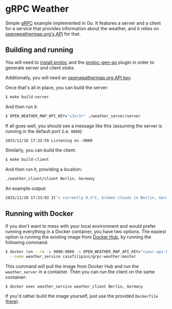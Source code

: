 # gRPC Weather

Simple [gRPC](http://www.grpc.io/) example implemented in Go. It features a server and a client for a service that provides information about the weather, and it relies on [openweathermap.org's API](http://openweathermap.org/api) for that.

## Building and running

You will need to [install protoc](https://github.com/google/protobuf/blob/master/INSTALL.txt) and the [protoc-gen-go](https://github.com/golang/protobuf) plugin in order to generate server and client stubs.

Additionally, you will need an [openweathermap.org API key](http://openweathermap.org/appid).

Once that's all in place, you can build the server:

```sh
$ make build-server
```

And then run it:

```sh
$ OPEN_WEATHER_MAP_API_KEY="s3cr3+" ./weather_server/server
```

If all goes well, you should see a message like this (assuming the server is running in the default port (i.e. `9000`):

```sh
2015/11/18 17:32:59 Listening on :9000
```

Similarly, you can build the client:

```sh
$ make build-client
```

And then run it, providing a location:

```sh
./weather_client/client Berlin, Germany
```

An example output:

```sh
2015/11/18 17:33:03 It's currently 9.5°C, broken clouds in Berlin, Germany
```

## Running with Docker

If you don't want to mess with your local environment and would prefer running everything in a Docker container, you have two options. The easiest option is running the existing image from [Docker Hub](https://hub.docker.com/r/caiofilipini/grpc-weather/), by running the following command:

```sh
$ docker run --rm -p 9000:9000 -e OPEN_WEATHER_MAP_API_KEY="<your-api-key-here>" \
  --name weather_service caiofilipini/grpc-weather:master
```

This command will pull the image from Docker Hub and run the `weather_server` in a container. Then you can run the client on the same container:

```sh
$ docker exec weather_service weather_client Berlin, Germany
```

If you'd rather build the image yourself, just use the provided `Dockerfile` ([here](https://github.com/caiofilipini/grpc-weather/blob/master/Dockerfile)).
